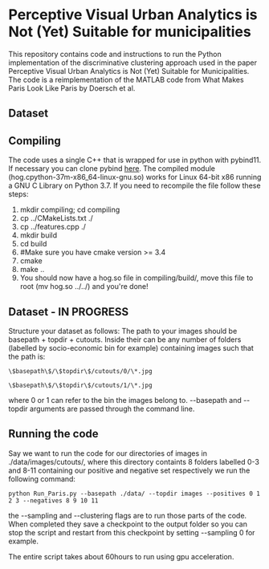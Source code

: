 # Perceptive Visual Urban Analytics is Not (Yet) Suitable for municipalities
This repository contains code and instructions to run the Python implementation of the discriminative clustering approach used in the paper Perceptive Visual Urban Analytics is Not (Yet) Suitable for Municipalities. The code is a reimplementation of the MATLAB code from What Makes Paris Look Like Paris by Doersch et al. 

## Dataset


## Compiling
The code uses a single C++ that is wrapped for use in python with pybind11. If necessary you can clone pybind [here](https://github.com/pybind/pybind11). The compiled module (hog.cpython-37m-x86_64-linux-gnu.so) works for Linux 64-bit x86 running a GNU C Library on Python 3.7. If you need to recompile the file follow these steps:

1. mkdir compiling; cd compiling
2. cp ../CMakeLists.txt ./ 
3. cp ../features.cpp ./
4. mkdir build
5. cd build
6. #Make sure you have cmake version >= 3.4 
7. cmake
8. make ..
9. You should now have a hog.so file in compiling/build/, move this file to root (mv hog.so ../../) and you're done!

## Dataset - IN PROGRESS
Structure your dataset as follows:
The path to your images should be basepath + topdir + cutouts. Inside their can be any number of folders (labelled by socio-economic bin for example) containing images such that the path is:

   ```\$basepath\$/\$topdir\$/cutouts/0/\*.jpg```
   
   ```\$basepath\$/\$topdir\$/cutouts/1/\*.jpg```
   
where 0 or 1 can refer to the bin the images belong to.
--basepath and --topdir arguments are passed through the command line.

## Running the code
Say we want to run the code for our directories of images in ./data/images/cutouts/, where this directory containts 8 folders labelled 0-3 and 8-11 containing our positive and negative set respectively we run the following command:

```python Run_Paris.py --basepath ./data/ --topdir images --positives 0 1 2 3 --negatives 8 9 10 11```

the --sampling and --clustering flags are to run those parts of the code. When completed they save a checkpoint to the output folder so you can stop the script and restart from this checkpoint by setting --sampling 0 for example.

The entire script takes about 60hours to run using gpu acceleration.






